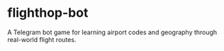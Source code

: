 # flighthop-bot
A Telegram bot game for learning airport codes and geography through real-world flight routes.

